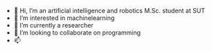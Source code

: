 - 👋 Hi, I’m an artificial intelligence and robotics M.Sc. student at SUT
- 👀 I’m interested in machinelearning
- 🌱 I’m currently a researcher
- 💞️ I’m looking to collaborate on programming
- 📫 

<!---
madarvishian/madarvishian is a ✨ special ✨ repository because its `README.md` (this file) appears on your GitHub profile.
You can click the Preview link to take a look at your changes.
--->
